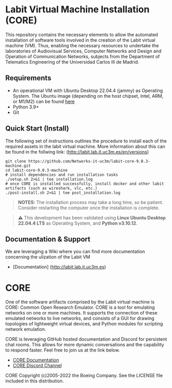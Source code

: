 # Labit Virtual Machine Installation (CORE)
This repository contains the necessary elements to allow the automated installation of software tools involved in the creation of the Labit virtual machine (VM). Thus, enabling the necessary resources to undertake the laboratories of Audiovisual Services, Computer Networks and Design and Operation of Communication Networks, subjects from the Department of Telematics Engineering of the Universidad Carlos III de Madrid.

## Requirements
* An operational VM with Ubuntu Desktop 22.04.4 (jammy) as Operating System. The Ubuntu image (depending on the host chipset, Intel, ARM, or M1/M2) can be found [here](https://cdimage.ubuntu.com/jammy/daily-live/current/)
* Python 3.9+
* Git

## Quick Start (Install)

The following set of instructions outlines the procedure to install each of the required assets in the labit virtual machine. More information
about this can be found in the follwing link: (http://labit.lab.it.uc3m.es/en/versions) 

```shell
git clone https://github.com/Networks-it-uc3m/labit-core-9.0.3-machine.git
cd labit-core-9.0.3-machine
# install dependencies and run installation tasks
./setup.sh 2>&1 | tee installation.log
# once CORE is installed successfully, install docker and other labit artifacts (such as wireshark, vlc, etc.)
./post-install.sh 2>&1 | tee post_installation.log
```
> **NOTES:** 
> The installation process may take a long time, so be patient. Consider restarting the computer once the installation is complete.

> :warning: This development has been validated using **Linux Ubuntu Desktop 22.04.4 LTS** as Operating System, and **Python v3.10.12**. 

## Documentation & Support
We are leveraging a Wiki where you can find more documentation concerning the ulization of the Labit VM

* [Documentation] (http://labit.lab.it.uc3m.es)




# CORE
One of the software artifacts comprised by the Labit virtual machine is CORE: Common Open Research Emulator. CORE is a tool for emulating
networks on one or more machines. It supports the connection of these emulated networks to live networks, and consists of a GUI for drawing
topologies of lightweight virtual devices, and Python modules for scripting network emulation.

CORE is leveraging GitHub hosted documentation and Discord for persistent
chat rooms. This allows for more dynamic conversations and the
capability to respond faster. Feel free to join us at the link below.

* [CORE Documentation](https://coreemu.github.io/core/)
* [CORE Discord Channel](https://discord.gg/AKd7kmP)

CORE Copyright (c)2005-2022 the Boeing Company. See the LICENSE file included in this distribution.
